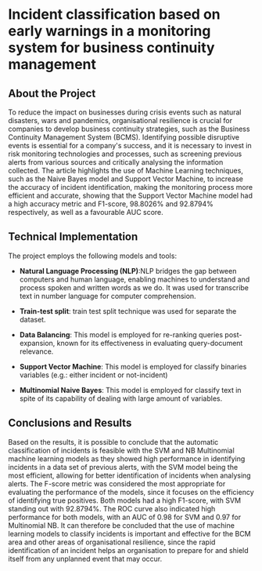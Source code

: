 # Incident classification based on early warnings in a monitoring system for business continuity management

## About the Project
To reduce the impact on businesses during crisis events such as natural disasters, wars and pandemics, organisational resilience is crucial for companies to develop business continuity strategies, such as the Business Continuity Management System (BCMS). Identifying possible disruptive events is essential for a company's success, and it is necessary to invest in risk monitoring technologies and processes, such as screening previous alerts from various sources and critically analysing the information collected. The article highlights the use of Machine Learning techniques, such as the Naive Bayes model and Support Vector Machine, to increase the accuracy of incident identification, making the monitoring process more efficient and accurate, showing that the Support Vector Machine model had a high accuracy metric and F1-score, 98.8026% and 92.8794% respectively, as well as a favourable AUC score.

## Technical Implementation
The project employs the following models and tools:

- **Natural Language Processing (NLP)**:NLP bridges the gap between computers and human language, enabling machines to understand and process spoken and written words as we do. It was used for transcribe text in number language for computer comprehension.

- **Train-test split**: train test split technique was used for separate the dataset.

- **Data Balancing**: This model is employed for re-ranking queries post-expansion, known for its effectiveness in evaluating query-document relevance.

- **Support Vector Machine**: This model is employed for classify binaries variables (e.g.: either incident or not-incident)

- **Multinomial Naive Bayes**: This model is employed for classify text in spite of its capability of dealing with large amount of variables.

## Conclusions and Results
Based on the results, it is possible to conclude that the automatic classification of incidents is feasible with the SVM and NB Multinomial machine learning models as they showed high performance in identifying incidents in a data set of previous alerts, with the SVM model being the most efficient, allowing for better identification of incidents when analysing alerts. The F-score metric was considered the most appropriate for evaluating the performance of the models, since it focuses on the efficiency of identifying true positives. Both models had a high F1-score, with SVM standing out with 92.8794%. The ROC curve also indicated high performance for both models, with an AUC of 0.98 for SVM and 0.97 for Multinomial NB. It can therefore be concluded that the use of machine learning models to classify incidents is important and effective for the BCM area and other areas of organisational resilience, since the rapid identification of an incident helps an organisation to prepare for and shield itself from any unplanned event that may occur.

